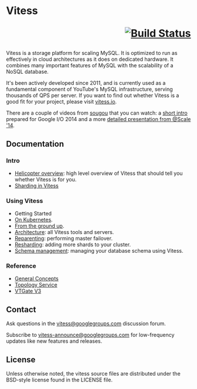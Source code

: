# Vitess <p align="right">[![Build Status](https://travis-ci.org/youtube/vitess.svg?branch=master)](https://travis-ci.org/youtube/vitess/builds)</p>

Vitess is a storage platform for scaling MySQL.
It is optimized to run as effectively in cloud architectures as it does on dedicated hardware.
It combines many important features of MySQL with the scalability of a NoSQL database.

It's been actively developed since 2011, and is currently used as
a fundamental component of YouTube's MySQL infrastructure, serving thousands of
QPS per server. If you want to find out whether Vitess is a good fit for your
project, please visit [vitess.io](http://vitess.io).

There are a couple of videos from [sougou](https://github.com/sougou) that you can watch:
a [short intro](http://youtu.be/midJ6b1LkA0) prepared for Google I/O 2014
and a more [detailed presentation from @Scale '14](http://youtu.be/5yDO-tmIoXY).

## Documentation

### Intro

 * [Helicopter overview](http://vitess.io):
     high level overview of Vitess that should tell you whether Vitess is for you.
 * [Sharding in Vitess](http://vitess.io/user-guide/sharding.html)

### Using Vitess

 * Getting Started
  * [On Kubernetes](http://vitess.io/getting-started/).
  * [From the ground up](http://vitess.io/getting-started/local-instance.html).
 * [Architecture](http://vitess.io/overview/#architecture):
     all Vitess tools and servers.
 * [Reparenting](http://vitess.io/doc/Reparenting):
     performing master failover.
 * [Resharding](http://vitess.io/user-guide/sharding.html#resharding):
     adding more shards to your cluster.
 * [Schema management](http://vitess.io/doc/SchemaManagement):
     managing your database schema using Vitess.

### Reference

 * [General Concepts](http://vitess.io/overview/concepts.html)
 * [Topology Service](http://vitess.io/doc/TopologyService)
 * [VTGate V3](http://vitess.io/doc/VTGateV3Features/)

## Contact

Ask questions in the
[vitess@googlegroups.com](https://groups.google.com/forum/#!forum/vitess)
discussion forum.

Subscribe to
[vitess-announce@googlegroups.com](https://groups.google.com/forum/#!forum/vitess-announce)
for low-frequency updates like new features and releases.

## License

Unless otherwise noted, the vitess source files are distributed
under the BSD-style license found in the LICENSE file.
